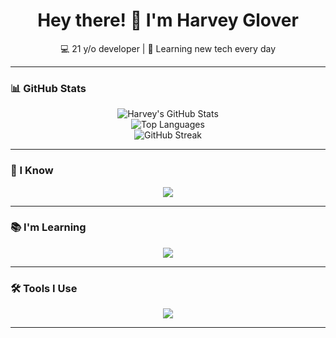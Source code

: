 <h1 align="center">Hey there! 👋 I'm Harvey Glover</h1>
<p align="center">
  💻 21 y/o developer | 🚀 Learning new tech every day <br>
</p>

---

### 📊 GitHub Stats

<p align="center">
  <img src="https://github-readme-stats.vercel.app/api?username=Wharvey123&show_icons=true&theme=tokyonight&include_all_commits=true&count_private=true" alt="Harvey's GitHub Stats" />
  <br>
  <img src="https://github-readme-stats.vercel.app/api/top-langs/?username=Wharvey123&layout=compact&theme=tokyonight&langs_count=8" alt="Top Languages" />
  <br>
  <img src="https://github-readme-streak-stats.herokuapp.com/?user=Wharvey123&theme=tokyonight" alt="GitHub Streak" />
</p>

---

### 🧠 I Know

<p align="center">
  <img src="https://skillicons.dev/icons?i=python,php,js,html,tailwind,bootstrap" />
</p>

---

### 📚 I'm Learning

<p align="center">
  <img src="https://skillicons.dev/icons?i=kotlin,java,laravel,vue,react" />
</p>

---

### 🛠️ Tools I Use

<p align="center">
  <img src="https://skillicons.dev/icons?i=vscode,idea,pycharm,phpstorm" />
</p>

---
